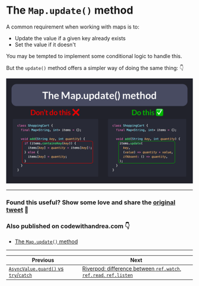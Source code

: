 # The `Map.update()` method

A common requirement when working with maps is to:

- Update the value if a given key already exists
- Set the value if it doesn't

You may be tempted to implement some conditional logic to handle this.

But the `update()` method offers a simpler way of doing the same thing: 👇

![](045-map-update.png)

---

### Found this useful? Show some love and share the [original tweet](https://twitter.com/biz84/status/1516659126083985408) 🙏

### Also published on codewithandrea.com 👇

- [The `Map.update()` method](https://codewithandrea.com/tips/dart-map-update-method/)

---

| Previous | Next |
| -------- | ---- |
| [`AsyncValue.guard()` vs `try`/`catch`](../0044-async-value-guard-vs-try-catch/index.md) | [Riverpod: difference between `ref.watch`, `ref.read`, `ref.listen`](../0046-riverpod-difference-between-ref-watch-ref-read-ref-listen/index.md) |